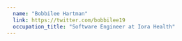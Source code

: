 ```yaml
---
  name: "Bobbilee Hartman"
  link: https://twitter.com/bobbilee19
  occupation_title: "Software Engineer at Iora Health"
---
```


